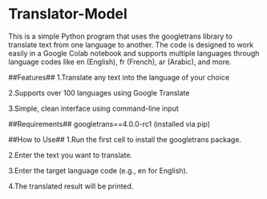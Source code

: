 # Translator-Model
This is a simple Python program that uses the googletrans library to translate text from one language to another. The code is designed to work easily in a Google Colab notebook and supports multiple languages through language codes like en (English), fr (French), ar (Arabic), and more.

##Features##
1.Translate any text into the language of your choice

2.Supports over 100 languages using Google Translate

3.Simple, clean interface using command-line input

##Requirements##
googletrans==4.0.0-rc1 (installed via pip)

##How to Use##
1.Run the first cell to install the googletrans package.

2.Enter the text you want to translate.

3.Enter the target language code (e.g., en for English).

4.The translated result will be printed.
